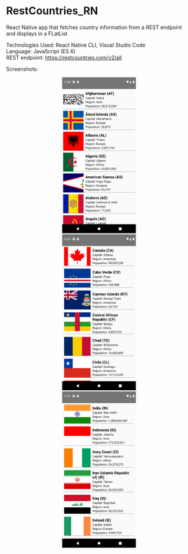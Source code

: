 # RestCountries_RN

React Native app that fetches country information from a REST endpoint and displays in a FLatList

Technologies Used: React Native CLI, Visual Studio Code  
Language: JavaScript (ES 6)  
REST endpoint: https://restcountries.com/v2/all  

Screenshots:


<div align="center">
    <img src="/screenshots/1.png" width="200px"</img> 
</div>

<div align="center">
    <img src="/screenshots/2.png" width="200px"</img> 
</div>

<div align="center">
    <img src="/screenshots/3.png" width="200px"</img> 
</div>

